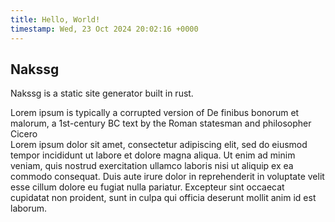 ```yaml
---
title: Hello, World!
timestamp: Wed, 23 Oct 2024 20:02:16 +0000
---
```


## Nakssg
Nakssg is a static site generator built in rust.

<aside>
Lorem ipsum is typically a corrupted version of De finibus bonorum et malorum, a 1st-century BC text by the Roman statesman and philosopher Cicero
</aside>
Lorem ipsum dolor sit amet, consectetur adipiscing elit, sed do eiusmod tempor incididunt ut labore et dolore magna aliqua. Ut enim ad minim veniam, quis nostrud exercitation ullamco laboris nisi ut aliquip ex ea commodo consequat. Duis aute irure dolor in reprehenderit in voluptate velit esse cillum dolore eu fugiat nulla pariatur. Excepteur sint occaecat cupidatat non proident, sunt in culpa qui officia deserunt mollit anim id est laborum.
